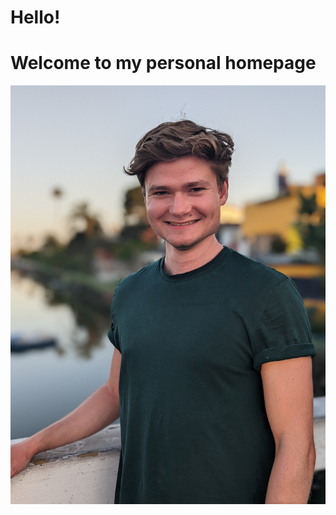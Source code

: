 # Hello!
# Welcome to my personal homepage

![profile](./images/PXL_20220408_015407469.PORTRAIT.jpg)
